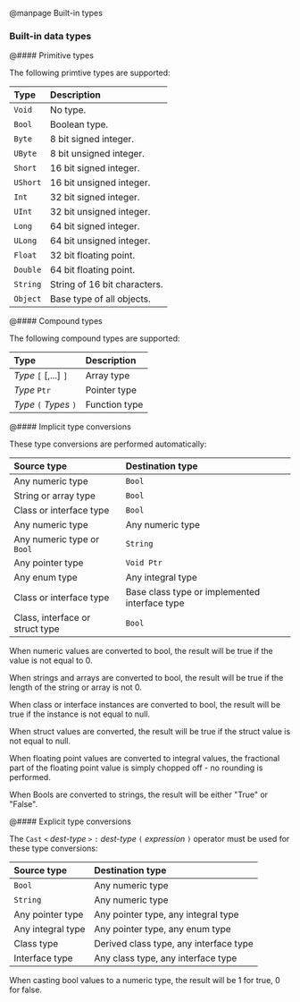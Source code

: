 
@manpage Built-in types

### Built-in data types

@#### Primitive types

The following primtive types are supported:

| Type		| Description
|:----------|:-----------
| `Void`	| No type.
| `Bool`	| Boolean type.
| `Byte`	| 8 bit signed integer.
| `UByte`	| 8 bit unsigned integer.
| `Short`	| 16 bit signed integer.
| `UShort`	| 16 bit unsigned integer.
| `Int`		| 32 bit signed integer.
| `UInt`	| 32 bit unsigned integer.
| `Long`	| 64 bit signed integer.
| `ULong`	| 64 bit unsigned integer.
| `Float`	| 32 bit floating point.
| `Double`	| 64 bit floating point.
| `String`	| String of 16 bit characters.
| `Object`	| Base type of all objects.

@#### Compound types

The following compound types are supported:

| Type						| Description
|:--------------------------|:-----------
| _Type_ `[` [,...] `]`		| Array type
| _Type_ `Ptr`				| Pointer type
| _Type_ `(` _Types_ `)`	| Function type


@#### Implicit type conversions

These type conversions are performed automatically:

| Source type					| Destination type
|:------------------------------|:-----------------
| Any numeric type	 			| `Bool`
| String or array type 			| `Bool`
| Class or interface type	 	| `Bool`
| Any numeric type				| Any numeric type
| Any numeric type or `Bool`	| `String`
| Any pointer type				| `Void Ptr`
| Any enum type					| Any integral type
| Class or interface type		| Base class type or implemented interface type
| Class, interface or struct type | `Bool`

When numeric values are converted to bool, the result will be true if the value is not equal to 0.

When strings and arrays are converted to bool, the result will be true if the length of the string or array is not 0.

When class or interface instances are converted to bool, the result will be true if the instance is not equal to null.

When struct values are converted, the result will be true if the struct value is not equal to null.

When floating point values are converted to integral values, the fractional part of the floating point value is simply chopped off - no rounding is performed.

When Bools are converted to strings, the result will be either "True" or "False".


@#### Explicit type conversions

The `Cast` `<` _dest-type_ `>` `:` _dest-type_ `(` _expression_ `)` operator must be used for these type conversions:

| Source type			| Destination type
|:----------------------|:-----------------
| `Bool`				| Any numeric type
| `String`				| Any numeric type
| Any pointer type		| Any pointer type, any integral type
| Any integral type		| Any pointer type, any enum type
| Class type			| Derived class type, any interface type
| Interface type		| Any class type, any interface type

When casting bool values to a numeric type, the result will be 1 for true, 0 for false.
